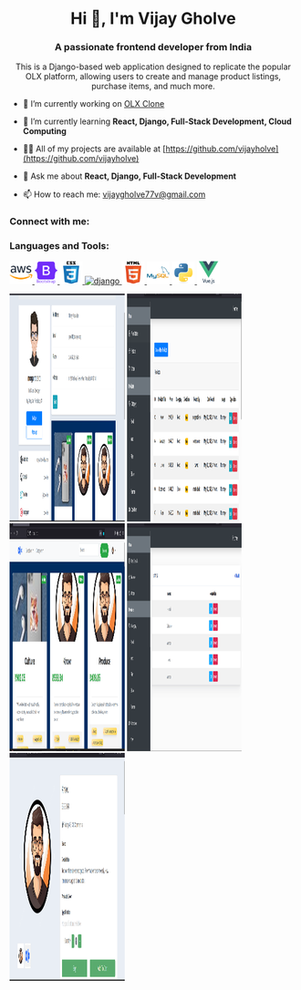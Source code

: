 <h1 align="center">Hi 👋, I'm Vijay Gholve</h1>
<h3 align="center">A passionate frontend developer from India</h3>

<p align="center">
  This is a Django-based web application designed to replicate the popular OLX platform, allowing users to create and manage product listings, purchase items, and much more.
</p>

- 🔭 I’m currently working on [OLX Clone](https://github.com/vijayholve/olx)

- 🌱 I’m currently learning **React, Django, Full-Stack Development, Cloud Computing**

- 👨‍💻 All of my projects are available at [https://github.com/vijayholve](https://github.com/vijayholve)

- 💬 Ask me about **React, Django, Full-Stack Development**

- 📫 How to reach me: [vijaygholve77v@gmail.com](mailto:vijaygholve77v@gmail.com)

<h3 align="left">Connect with me:</h3>
<p align="left">
  <!-- Add any social media or personal connection links here -->
</p>

<h3 align="left">Languages and Tools:</h3>
<p align="left">
  <a href="https://aws.amazon.com" target="_blank" rel="noreferrer">
    <img src="https://raw.githubusercontent.com/devicons/devicon/master/icons/amazonwebservices/amazonwebservices-original-wordmark.svg" alt="aws" width="40" height="40"/>
  </a>
  <a href="https://getbootstrap.com" target="_blank" rel="noreferrer">
    <img src="https://raw.githubusercontent.com/devicons/devicon/master/icons/bootstrap/bootstrap-plain-wordmark.svg" alt="bootstrap" width="40" height="40"/>
  </a>
  <a href="https://www.w3schools.com/css/" target="_blank" rel="noreferrer">
    <img src="https://raw.githubusercontent.com/devicons/devicon/master/icons/css3/css3-original-wordmark.svg" alt="css3" width="40" height="40"/>
  </a>
  <a href="https://www.djangoproject.com/" target="_blank" rel="noreferrer">
    <img src="https://cdn.worldvectorlogo.com/logos/django.svg" alt="django" width="40" height="40"/>
  </a>
  <a href="https://www.w3.org/html/" target="_blank" rel="noreferrer">
    <img src="https://raw.githubusercontent.com/devicons/devicon/master/icons/html5/html5-original-wordmark.svg" alt="html5" width="40" height="40"/>
  </a>
  <a href="https://www.mysql.com/" target="_blank" rel="noreferrer">
    <img src="https://raw.githubusercontent.com/devicons/devicon/master/icons/mysql/mysql-original-wordmark.svg" alt="mysql" width="40" height="40"/>
  </a>
  <a href="https://www.python.org" target="_blank" rel="noreferrer">
    <img src="https://raw.githubusercontent.com/devicons/devicon/master/icons/python/python-original.svg" alt="python" width="40" height="40"/>
  </a>
  <a href="https://vuejs.org/" target="_blank" rel="noreferrer">
    <img src="https://raw.githubusercontent.com/devicons/devicon/master/icons/vuejs/vuejs-original-wordmark.svg" alt="vuejs" width="40" height="40"/>
  </a>
</p>

<img src="media/project/image.png" alt="image1" style="width:40%; height:400px;"/>
<img src="media/project/image1.png" alt="image2" style="width:40%; height:400px;"/>
<img src="media/project/image2.png" alt="image3" style="width:40%; height:400px;"/>
<img src="media/project/image3.png" alt="image4" style="width:40%; height:400px;"/>
<img src="media/project/image4.png" alt="image5" style="width:40%; height:400px;"/>
